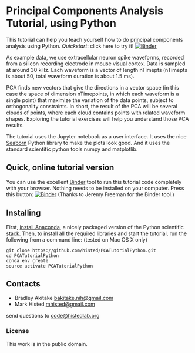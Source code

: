 # Principal Components Analysis Tutorial, using Python

This tutorial can help you teach yourself how to do principal components analysis using Python.      *Quickstart*: click here to try it!  [![Binder](http://mybinder.org/badge.svg)](http://mybinder.org/repo/histed/PCATutorialPython)

As example data, we use extracellular neuron spike waveforms, recorded from a silicon recording electrode in mouse visual cortex.  Data is sampled at around 30 kHz.  Each waveform is a vector of length nTimepts (nTimepts is about 50, total waveform duration is about 1.5 ms).

PCA finds new vectors that give the directions in a vector space (in this case the space of dimension nTimepoints, in which each waveform is a single point) that maximize the variation of the data points, subject to orthogonality constraints.  In short, the result of the PCA will be several clouds of points, where each cloud contains points with related waveform shapes.  Exploring the tutorial exercises will help you understand those PCA results.

The tutorial uses the Jupyter notebook as a user interface.  It uses the nice [Seaborn](https://web.stanford.edu/~mwaskom/software/seaborn/) Python library to make the plots look good.  And it uses the standard scientific python tools numpy and matplotlib.

## Quick, online tutorial version

You can use the excellent [Binder](http://mybinder.org) tool to run this tutorial code completely with your browser.  Nothing needs to be installed on your computer.  Press this button: [![Binder](http://mybinder.org/badge.svg)](http://mybinder.org/repo/histed/PCATutorialPython)
(Thanks to Jeremy Freeman for the Binder tool.)


## Installing

First, [install Anaconda](https://docs.continuum.io/anaconda/install), a nicely packaged version of the Python scientific stack.
Then, to install all the required libraries and start the tutorial, run the following from a command line: (tested on Mac OS X only)
````
git clone https://github.com/histed/PCATutorialPython.git
cd PCATutorialPython
conda env create
source activate PCATutorialPython
````

## Contacts

* Bradley Akitake bakitake.nih@gmail.com
* Mark Histed mhisted@gmail.com

send questions to code@histedlab.org






### License 

This work is in the public domain.





